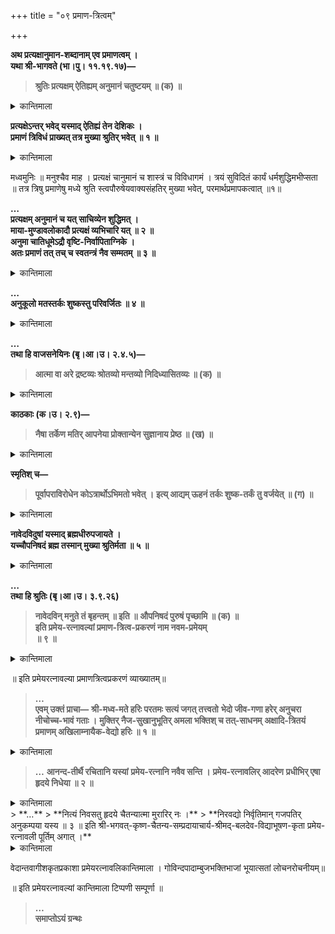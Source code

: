 +++
title = "०९ प्रमाण-त्रित्वम्"

+++

**अथ प्रत्यक्षानुमान-शब्दानाम् एव प्रमाणत्वम् ।  
यथा श्री-भागवते (भा।पु। ११.१९.१७)—**
> **श्रुतिः प्रत्यक्षम् ऐतिह्यम् अनुमानं चतुष्टयम् ॥ (क) ॥**  

<details><summary>कान्तिमाला</summary>

त्रीण्येव प्रमाणानि इति वक्तुमाह अथ प्रत्यक्षेति । प्रमाणानां त्रित्वमत्र प्रमेयम् । एवकारादेतदन्येषामुपमादीनामेषु त्रिष्वन्तर्भावान्नाधिक्यमिति वेदान्तस्यमन्तके प्रमाणनिरूपणे द्रष्टव्यम् । श्रुतेः प्राधान्यमभिप्रेत्य पूर्वं तामाह श्रुतिरिति ॥क॥
</details>

**प्रत्यक्षेऽन्तर् भवेद् यस्माद् ऐतिह्यं तेन देशिकः ।  
प्रमाणं त्रिविधं प्राख्यत् तत्र मुख्या श्रुतिर् भवेत् ॥ १ ॥**  

<details><summary>कान्तिमाला</summary>

नन्वैतिह्यमधिकं पठितं, त्रयं प्रमाणं कथमितिचेत् तत्राह प्रत्यक्षेऽन्तरिति । अनिर्दिष्टवक्तृकतागतपारम्पर्यप्रसिद्धमैतिह्यम् । यथा इहवटे यक्षो निवसति इति तच्चादिमेन पुंसा दृष्टत्वात् प्रत्यक्षान्तर्गतमिति त्रयमेव प्रमाणं । देशिको
</details>

मध्वमुनिः ॥ मनुश्चैव माह । प्रत्यक्षं चानुमानं च शास्त्रं च विविधागमं । त्रयं सुविदितं कार्यं धर्मशुद्धिमभीप्सता ॥ तत्र त्रिषु प्रमाणेषु मध्ये श्रुति स्त्वपौरुषेयवाक्यसंहतिर् मुख्या भवेत्, परमार्थप्रमापकत्वात् ॥१॥

**…  
प्रत्यक्षम् अनुमानं च यत् साचिव्येन शुद्धिमत् ।  
माया-मुण्डावलोकादौ प्रत्यक्षं व्यभिचारि यत् ॥ २ ॥  
अनुमा चातिधूमेऽद्रौ वृष्टि-निर्वापिताग्निके ।  
अतः प्रमाणं तत् तच् च स्वतन्त्रं नैव सम्मतम् ॥ ३ ॥**  

<details><summary>कान्तिमाला</summary>

मुख्यत्वं दर्शयितुमाह प्रत्यक्षमिति । यत् साचिव्येन यस्य साहाय्येन शुद्धिमत् प्रमाजनकम् । यथा, दृष्टचरमायामुण्डस्य पुंसः भ्रान्त्या सत्येऽप्यविश्वस्ते तदेवेदमित्याकाश वाण्या प्रत्यक्षं परिशुद्धं यथा च भोः शीतार्ताः पथिका माऽस्मिन् वहिम्म सम्भावयत, दृष्टं मया वृष्ट्याऽत्राऽधुना न निर्वाणः । किन्तु अस्मिन् धूमोद्गारिणि शैले सोऽस्ति । इत्यनुमानं च परिशुद्धं ॥ स्वतन्त्रे तु ते सव्यभिचारे भवत इत्याह मायेति । यथा मायावी किञ्चनमुण्डं मायया दर्शयित्वा आह चैत्रस्य मुण्डमिदमिति । नच तत्तस्य । इति प्रत्यक्षस्य व्यभिचारः । वृष्ट्या तत्क्षणनिर्वापितवह्नौ चिरमधिकोदित्वर धूमे शैले, वह्निमान् धूमवत्वात् । इत्यनुमानस्य व्यभिचारः । नेत्र ज्वालाकरत्वादिधूम लक्षणं चात्रास्त्येव । अत इति स्फुटार्थम् ॥२-३॥
</details>

**…  
अनुकूलो मतस्तर्कः शुष्कस्तु परिवर्जितः ॥ ४ ॥**  

<details><summary>कान्तिमाला</summary>

तर्ह्यनुमानं परित्याज्यमितिचेत् तत्राह अनुकूल इति । श्रुत्यर्थ पोषकोऽनूकूलः । तद्विरोधी तु प्रतिकूल इत्यर्थः । तर्कस्य व्याप्तिग्रहे शङ्कानिवर्तकत्वेनानुमानाङ्गकत्वात् तदस्वीकारेण तदङ्गिनोऽनुमानस्याप्यस्वीकारो बोध्यः ॥४॥
</details>

**…  
तथा हि वाजसनेयिनः (बृ।आ।उ। २.४.५)—**
> **आत्मा वा अरे द्रष्टव्यः श्रोतव्यो मन्तव्यो निदिध्यासितव्यः ॥ (क) ॥**  

<details><summary>कान्तिमाला</summary>

अनुकूल तर्काङ्गीकारे श्रुतिमाह आत्मनि । अरे मैत्रेयि! आत्मा हरिर्द्रष्टव्यः साक्षात् कर्तव्यः । तत्र साधनमाह श्रोतव्यः वैदिकगुरुमुखात् श्रोत्रेण ग्राह्यः । मन्तव्यः वेदानुयायिना तर्केन निश्चेतव्यः । निदिध्यासितव्यो ध्यातव्यः । अत्र ध्यानमेव विधेयमप्राप्तत्वात् स्वाध्यायविधिप्राप्तत्वात् श्रवणस्य तत् प्रतिष्ठार्थत्वान्मननस्य चानुवाद एव ॥क॥
</details>

**काठकाः (क।उ। २.९)—**
> **नैषा तर्केण मतिर् आपनेया प्रोक्तान्येन सुज्ञानाय प्रेष्ठ ॥ (ख) ॥**  

<details><summary>कान्तिमाला</summary>

प्रतिकूलतर्कत्यागे श्रुतिमाह नैषेति । हे प्रेष्ठ! हे नचिकेत! एषा ब्रह्मज्ञानार्हा मति स्त्वया शुष्केण तर्केण नापनेया न भ्रंशनीया । तर्हि ज्ञानं कथं भवेत् तत्रात्र प्रोक्तेति । अन्येन वैदिके गुरुणा प्रोक्ता उपदिष्टा सती सा सुज्ञानाय प्रमायै भाविनी इत्यर्थः ॥ख॥
</details>

**स्मृतिश् च—**
> **पूर्वापराविरोधेन कोऽत्रार्थोऽभिमतो भवेत् ।**
> **इत्य् आद्यम् ऊहनं तर्कः शुष्क-तर्कं तु वर्जयेत् ॥ (ग) ॥**  

<details><summary>कान्तिमाला</summary>

उक्तां व्यवस्थां प्रमाणयन्ति पूर्वापरेति ॥ग॥
</details>

**नावेदविदुषां यस्माद् ब्रह्मधीरुपजायते ।  
यच्चौपनिषदं ब्रह्म तस्मान् मुख्या श्रुतिर्मता ॥ ५ ॥**  

<details><summary>कान्तिमाला</summary>

अन्वयव्यतिरेकाभ्यां च श्रुतेः प्राधान्यं दर्शयन् उपसंहरति नावेदेति । अवेदविदुषां वेदज्ञानरहितानां तार्किकादीनां यस्मात् ब्रह्मधीर् न जायते । इति व्यतिरेकः । यच्चौपनिषदं ब्रह्म इत्यन्वयश्च ॥५॥
</details>

**…  
तथा हि श्रुतिः (बृ।आ।उ। ३.९.२६)**
> **नावेदविन् मनुते तं बृहन्तम् ॥ इति ॥**
> **औपनिषदं पुरुषं पृच्छामि ॥ (क) ॥  
इति प्रमेय-रत्नावल्यां प्रमाण-त्रित्व-प्रकरणं नाम नवम-प्रमेयम्  
॥ ९ ॥**  

<details><summary>कान्तिमाला</summary>

नावेदेत्याद्युक्तार्थम् ॥क॥
</details>

॥ इति प्रमेयरत्नावल्या प्रमाणत्रित्वप्रकरणं व्याख्यातम्॥
> **…  
एवम् उक्तं प्राचा—**
> **श्री-मध्व-मते हरिः परतमः सत्यं जगत् तत्त्वतो**
> **भेदो जीव-गणा हरेर् अनुचरा नीचोच्च-भावं गताः ।**
> **मुक्तिर् नैज-सुखानुभूतिर् अमला भक्तिश् च तत्-साधनम्**
> **अक्षादि-त्रितयं प्रमाणम् अखिलाम्नायैक-वेद्यो हरिः ॥ १ ॥**  

<details><summary>कान्तिमाला</summary>

यानि अस्मत् पूर्वाचार्येण प्रमेयान्युपात्तानि तान्येवात्र मयापीत्याह एवमुक्तं प्राचेति, श्रीमदिति । अनुचराः दासाः नित्याश्च । नीचोच्चभावं साधनभेदैः फलतारतम्यं । मुक्तिर् नजेति मुक्तिर्हित्यान्यथारूपं स्वरूपेण व्यवस्थितिः ॥ इति श्रीभागवतात् । वैमुख्यरचितं देवमानवादिभावं तत्साम्मुख्येन हित्वा साक्षात्कृतेन चित्सुखेन विज्ञातृणा स्वरूपेण स्थितिर् मुक्तिः इत्यर्थः ॥ अणुविज्ञान सुखं विज्ञातृ हरेर्दासभूतं जीवस्य नैज रूपम् । दास्यं च तदङ्घ्रिलाभाविनाभूतमिति मोक्षं विष्णवङ्ग्र्हिलाभं इत्यनेनाविरुद्धं । विकसितार्थमन्यत् ॥१॥
</details>

> **…**
> **आनन्द-तीर्थै रचितानि यस्यां**
> **प्रमेय-रत्नानि नवैव सन्ति ।**
> **प्रमेय-रत्नावलिर् आदरेण**
> **प्रधीभिर् एषा हृदये निधेया ॥ २ ॥**  

<details><summary>कान्तिमाला</summary>

ग्रन्थमुपसंहरं स्तस्योपादेयत्वमाह आनन्देति स्फुटार्थम् ॥२॥
</details>
> **…**
> **नित्यं निवसतु हृदये चैतन्यात्मा मुरारिर् नः ।**
> **निरवद्यो निर्वृतिमान् गजपतिर् अनुकम्पया यस्य ॥ ३ ॥  
इति श्री-भगवत्-कृष्ण-चैतन्य-सम्प्रदायाचार्य-श्रीमद्-बलदेव-विद्याभूषण-कृता प्रमेय-रत्नावली पूर्तिम् अगात् ।**  

<details><summary>कान्तिमाला</summary>

अन्तेऽपि हृदि स्वाभीष्टस्फुरणं मङ्गलमाचरति-नित्यमिति अत्र श्रीकृष्णः श्रीकृष्णचैतन्यः स्वपूर्वचतुर्थो रसिकमुरारिश्च इति त्रयः प्रतिपाद्यन्ते । प्रथमपक्षे चैतन्यात्मा चिद्विग्रहः । गजपतिहिग्रस्तो गजेन्द्रः द्वितीये चैतन्यनामा आत्मा विग्रहः शच्यां जगन्नाथ मिश्रात् प्रकटः । गजपतिः प्रतापरुद्रो नृपतिः । तृतीये चैतन्यात्मा शचीसूनुनिविष्टचित्तः । गजपतिर्गोपालदासाख्यः करी ॥
</details>

वेदान्तवागीशकृतप्रकाशा प्रमेयरत्नावलिकान्तिमाला । गोविन्दपादाम्बुजभक्तिभाजां भूयात्सतां लोचनरोचनीयम्॥

॥ इति प्रमेयरत्नावल्यां कान्तिमाला टिप्पणी सम्पूर्णा ॥
> **…  
समाप्तोऽयं ग्रन्थः**